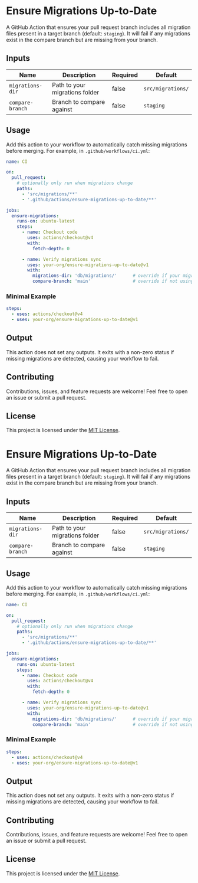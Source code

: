 # Ensure Migrations Up‑to‑Date

A GitHub Action that ensures your pull request branch includes all migration files present in a target branch (default: `staging`). It will fail if any migrations exist in the compare branch but are missing from your branch.

## Inputs

| Name              | Description                            | Required | Default             |
|-------------------|----------------------------------------|----------|---------------------|
| `migrations-dir`  | Path to your migrations folder         | false    | `src/migrations/`   |
| `compare-branch`  | Branch to compare against              | false    | `staging`           |

## Usage

Add this action to your workflow to automatically catch missing migrations before merging. For example, in `.github/workflows/ci.yml`:

```yaml
name: CI

on:
  pull_request:
    # optionally only run when migrations change
    paths:
      - 'src/migrations/**'
      - '.github/actions/ensure-migrations-up-to-date/**'

jobs:
  ensure-migrations:
    runs-on: ubuntu-latest
    steps:
      - name: Checkout code
        uses: actions/checkout@v4
        with:
          fetch-depth: 0

      - name: Verify migrations sync
        uses: your-org/ensure-migrations-up-to-date@v1
        with:
          migrations-dir: 'db/migrations/'      # override if your migrations live elsewhere
          compare-branch: 'main'                # override if not using 'staging'
```

### Minimal Example

```yaml
steps:
  - uses: actions/checkout@v4
  - uses: your-org/ensure-migrations-up-to-date@v1
```

## Output

This action does not set any outputs. It exits with a non-zero status if missing migrations are detected, causing your workflow to fail.

## Contributing

Contributions, issues, and feature requests are welcome! Feel free to open an issue or submit a pull request.

## License

This project is licensed under the [MIT License](LICENSE).

# Ensure Migrations Up‑to‑Date

A GitHub Action that ensures your pull request branch includes all migration files present in a target branch (default: `staging`). It will fail if any migrations exist in the compare branch but are missing from your branch.

## Inputs

| Name              | Description                            | Required | Default             |
|-------------------|----------------------------------------|----------|---------------------|
| `migrations-dir`  | Path to your migrations folder         | false    | `src/migrations/`   |
| `compare-branch`  | Branch to compare against              | false    | `staging`           |

## Usage

Add this action to your workflow to automatically catch missing migrations before merging. For example, in `.github/workflows/ci.yml`:

```yaml
name: CI

on:
  pull_request:
    # optionally only run when migrations change
    paths:
      - 'src/migrations/**'
      - '.github/actions/ensure-migrations-up-to-date/**'

jobs:
  ensure-migrations:
    runs-on: ubuntu-latest
    steps:
      - name: Checkout code
        uses: actions/checkout@v4
        with:
          fetch-depth: 0

      - name: Verify migrations sync
        uses: your-org/ensure-migrations-up-to-date@v1
        with:
          migrations-dir: 'db/migrations/'      # override if your migrations live elsewhere
          compare-branch: 'main'                # override if not using 'staging'
```

### Minimal Example

```yaml
steps:
  - uses: actions/checkout@v4
  - uses: your-org/ensure-migrations-up-to-date@v1
```

## Output

This action does not set any outputs. It exits with a non-zero status if missing migrations are detected, causing your workflow to fail.

## Contributing

Contributions, issues, and feature requests are welcome! Feel free to open an issue or submit a pull request.

## License

This project is licensed under the [MIT License](LICENSE).


